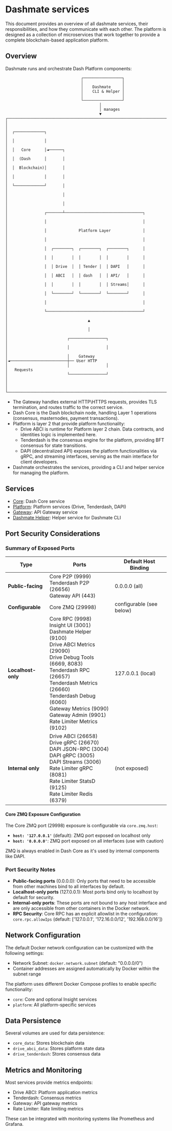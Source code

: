 # Dashmate services

This document provides an overview of all dashmate services, their responsibilities, and how they communicate with each other.
The platform is designed as a collection of microservices that work together to provide a complete blockchain-based application platform.

## Overview

Dashmate runs and orchestrate Dash Platform components:

```
                                 ┌─────────────────┐
                                 │                 │
                                 │    Dashmate     │
                                 │    CLI & Helper │
                                 │                 │
                                 └─────────────────┘
                                         │
                                         │ manages
                                         ▼
┌──────────────────────────────────────────────────────────────────────┐
│                                                                      │
│  ┌─────────────┐                                                     │
│  │             │                                                     │
│  │   Core      │◄──────┐                                             │
│  │  (Dash      │       │                                             │
│  │  Blockchain)│       │                                             │
│  │             │       │                                             │
│  └─────────────┘       │                                             │
│                        │                                             │
│                        │                                             │
│                ┌───────┴──────────────────────────────────┐          │
│                │                                          │          │
│                │              Platform Layer              │          │
│                │                                          │          │
│                │  ┌────────┐  ┌────────┐  ┌────────┐      │          │
│                │  │        │  │        │  │        │      │          │
│                │  │ Drive  │  │ Tender │  │ DAPI   │      │          │
│                │  │ ABCI   │  │ dash   │  │ API/   │      │          │
│                │  │        │  │        │  │ Streams│      │          │
│                │  └────────┘  └────────┘  └────────┘      │          │
│                │                                          │          │
│                └──────────────────────────────────────────┘          │
│                                   ▲                                  │
│                                   │                                  │
│                          ┌────────────────┐                          │
│                          │                │                          │
│                          │    Gateway     │◄─────────────────────────┼── User HTTP
│                          │                │                          │   Requests
│                          └────────────────┘                          │
│                                                                      │
└──────────────────────────────────────────────────────────────────────┘
```

* The Gateway handles external HTTP\HTTPS requests, provides TLS termination, and routes traffic to the correct service.
* Dash Core is the Dash blockchain node, handling Layer 1 operations (consensus, masternodes, payment transactions).
* Platform is layer 2 that provide platform functionality:
  * Drive ABCI is runtime for Platform layer 2 chain. Data contracts, and identities logic is implemented here.
  * Tenderdash is the consensus engine for the platform, providing BFT consensus for state transitions.
  * DAPI (decentralized API) exposes the platform functionalities via gRPC, and streaming interfaces, serving as the main interface for client developers.
* Dashmate orchestrates the services, providing a CLI and helper service for managing the platform.

## Services

- [Core](./core.md): Dash Core service
- [Platform](./platform.md): Platform services (Drive, Tenderdash, DAPI)
- [Gateway](./gateway.md): API Gateway service
- [Dashmate Helper](./dashmate_helper.md): Helper service for Dashmate CLI

## Port Security Considerations

### Summary of Exposed Ports

| Type                | Ports                                                        | Default Host Binding |
|---------------------|--------------------------------------------------------------|---------------------|
| **Public-facing**   | Core P2P (9999)<br>Tenderdash P2P (26656)<br>Gateway API (443) | 0.0.0.0 (all)       |
| **Configurable**    | Core ZMQ (29998)                                             | configurable (see below) |
| **Localhost-only**  | Core RPC (9998)<br>Insight UI (3001)<br>Dashmate Helper (9100)<br>Drive ABCI Metrics (29090)<br>Drive Debug Tools (6669, 8083)<br>Tenderdash RPC (26657)<br>Tenderdash Metrics (26660)<br>Tenderdash Debug (6060)<br>Gateway Metrics (9090)<br>Gateway Admin (9901)<br>Rate Limiter Metrics (9102) | 127.0.0.1 (local)   |
| **Internal only**   | Drive ABCI (26658)<br>Drive gRPC (26670)<br>DAPI JSON-RPC (3004)<br>DAPI gRPC (3005)<br>DAPI Streams (3006)<br>Rate Limiter gRPC (8081)<br>Rate Limiter StatsD (9125)<br>Rate Limiter Redis (6379) | (not exposed)       |

#### Core ZMQ Exposure Configuration

The Core ZMQ port (29998) exposure is configurable via `core.zmq.host`:
- **`host: '127.0.0.1'`** (default): ZMQ port exposed on localhost only
- **`host: '0.0.0.0'`**: ZMQ port exposed on all interfaces (use with caution)

ZMQ is always enabled in Dash Core as it's used by internal components like DAPI.

### Port Security Notes

- **Public-facing ports** (0.0.0.0): Only ports that need to be accessible from other machines bind to all interfaces by default.
- **Localhost-only ports** (127.0.0.1): Most ports bind only to localhost by default for security.
- **Internal-only ports**: These ports are not bound to any host interface and are only accessible from other containers in the Docker network.
- **RPC Security**: Core RPC has an explicit allowlist in the configuration: `core.rpc.allowIps` (default: ['127.0.0.1', '172.16.0.0/12', '192.168.0.0/16'])

## Network Configuration

The default Docker network configuration can be customized with the following settings:

- Network Subnet: `docker.network.subnet` (default: "0.0.0.0/0")
- Container addresses are assigned automatically by Docker within the subnet range

The platform uses different Docker Compose profiles to enable specific functionality:
- `core`: Core and optional Insight services
- `platform`: All platform-specific services

## Data Persistence

Several volumes are used for data persistence:
- `core_data`: Stores blockchain data
- `drive_abci_data`: Stores platform state data
- `drive_tenderdash`: Stores consensus data

## Metrics and Monitoring

Most services provide metrics endpoints:
- Drive ABCI: Platform application metrics
- Tenderdash: Consensus metrics
- Gateway: API gateway metrics
- Rate Limiter: Rate limiting metrics

These can be integrated with monitoring systems like Prometheus and Grafana.
